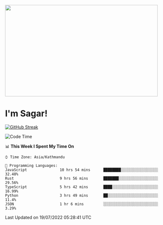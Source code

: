 
<img src="https://media.giphy.com/media/3ornk57KwDXf81rjWM/giphy.gif" width="500" height="300" frameBorder="0" class="giphy-embed" allowFullScreen></img>

#   I'm Sagar!
[![GitHub Streak](https://github-readme-streak-stats.herokuapp.com/?user=sgr2848)](https://git.io/streak-stats)
<!--START_SECTION:waka-->
![Code Time](http://img.shields.io/badge/Code%20Time-0%20secs-blue)

📊 **This Week I Spent My Time On** 

```text
⌚︎ Time Zone: Asia/Kathmandu

💬 Programming Languages: 
JavaScript               10 hrs 54 mins      ████████░░░░░░░░░░░░░░░░░   32.48% 
Rust                     9 hrs 56 mins       ███████░░░░░░░░░░░░░░░░░░   29.56% 
TypeScript               5 hrs 42 mins       ████░░░░░░░░░░░░░░░░░░░░░   16.99% 
Python                   3 hrs 49 mins       ██░░░░░░░░░░░░░░░░░░░░░░░   11.4% 
JSON                     1 hr 6 mins         ░░░░░░░░░░░░░░░░░░░░░░░░░   3.29%

```


 Last Updated on 19/07/2022 05:28:41 UTC
<!--END_SECTION:waka-->
